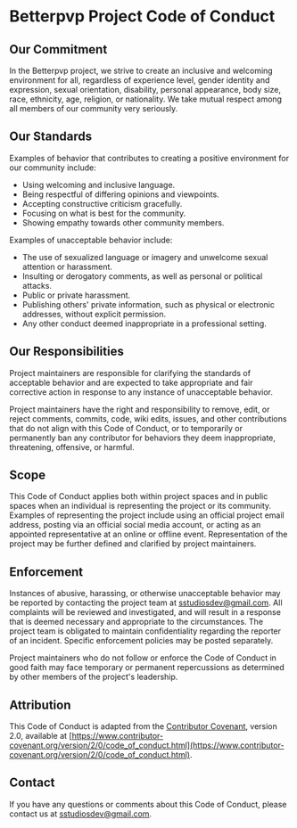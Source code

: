 # Betterpvp Project Code of Conduct

## Our Commitment

In the Betterpvp project, we strive to create an inclusive and welcoming environment for all, regardless of experience level, gender identity and expression, sexual orientation, disability, personal appearance, body size, race, ethnicity, age, religion, or nationality. We take mutual respect among all members of our community very seriously.

## Our Standards

Examples of behavior that contributes to creating a positive environment for our community include:

- Using welcoming and inclusive language.
- Being respectful of differing opinions and viewpoints.
- Accepting constructive criticism gracefully.
- Focusing on what is best for the community.
- Showing empathy towards other community members.

Examples of unacceptable behavior include:

- The use of sexualized language or imagery and unwelcome sexual attention or harassment.
- Insulting or derogatory comments, as well as personal or political attacks.
- Public or private harassment.
- Publishing others' private information, such as physical or electronic addresses, without explicit permission.
- Any other conduct deemed inappropriate in a professional setting.

## Our Responsibilities

Project maintainers are responsible for clarifying the standards of acceptable behavior and are expected to take appropriate and fair corrective action in response to any instance of unacceptable behavior.

Project maintainers have the right and responsibility to remove, edit, or reject comments, commits, code, wiki edits, issues, and other contributions that do not align with this Code of Conduct, or to temporarily or permanently ban any contributor for behaviors they deem inappropriate, threatening, offensive, or harmful.

## Scope

This Code of Conduct applies both within project spaces and in public spaces when an individual is representing the project or its community. Examples of representing the project include using an official project email address, posting via an official social media account, or acting as an appointed representative at an online or offline event. Representation of the project may be further defined and clarified by project maintainers.

## Enforcement

Instances of abusive, harassing, or otherwise unacceptable behavior may be reported by contacting the project team at [sstudiosdev@gmail.com](mailto:sstudiosdev@gmail.com). All complaints will be reviewed and investigated, and will result in a response that is deemed necessary and appropriate to the circumstances. The project team is obligated to maintain confidentiality regarding the reporter of an incident. Specific enforcement policies may be posted separately.

Project maintainers who do not follow or enforce the Code of Conduct in good faith may face temporary or permanent repercussions as determined by other members of the project's leadership.

## Attribution

This Code of Conduct is adapted from the [Contributor Covenant](https://www.contributor-covenant.org), version 2.0, available at [https://www.contributor-covenant.org/version/2/0/code_of_conduct.html](https://www.contributor-covenant.org/version/2/0/code_of_conduct.html).

## Contact

If you have any questions or comments about this Code of Conduct, please contact us at [sstudiosdev@gmail.com](mailto:sstudiosdev@gmail.com).
